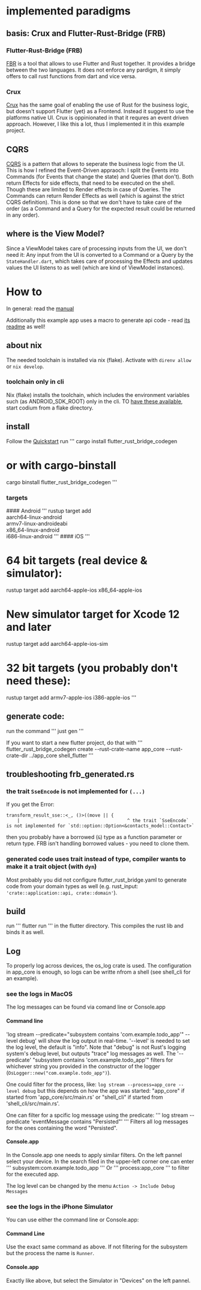 # implemented paradigms
## basis: Crux and Flutter-Rust-Bridge (FRB)
### Flutter-Rust-Bridge (FRB)
 [FBR](https://github.com/fzyzcjy/flutter_rust_bridge) is a tool that allows to use Flutter and Rust together. It provides a bridge between the two languages.
 It does not enforce any pardigm, it simply offers to call rust functions from dart and vice versa.
### Crux
 [Crux](https://red-badger.com/crux) has the same goal of enabling the use of Rust for the business logic, but doesn't support Flutter (yet) as a Frontend. Instead it suggest to use the platforms native UI.
 Crux is oppinionated in that it requres an event driven approach. However, I like this a lot, thus I implemented it in this example project.
 ## CQRS
 [CQRS](https://en.wikipedia.org/wiki/Command_Query_Responsibility_Segregation) is a pattern that allows to seperate the business logic from the UI. 
 This is how I refined the Event-Driven appraoch: I split the Events into Commands (for Events that change the state) and Queries (that don't). Both return Effects for side effects, that need to be executed on the shell. Though these are limited to Render effects in case of Queries. The Commands can return Render Effects as well (which is against the strict CQRS definition). This is done so that we don't have to take care of the order (as a Command and a Query for the expected result could be returned in any order).
 ## where is the View Model?
 Since a ViewModel takes care of processing inputs from the UI, we don't need it: Any input from the UI is converted to a Command or a Query by the `StateHandler.dart`, which takes care of processing the Effects and updates values the UI listens to as well (which are kind of ViewModel instances).

# How to
In general: read the [manual](https://cjycode.com/flutter_rust_bridge/)

Additionally this example app uses a macro to generate api code - read [its readme](https://github.com/patmuk/generate_cqrs_api_macros/blob/master/readme.md) as well!

## about nix
The needed toolchain is installed via nix (flake). Activate with `direnv allow` or `nix develop`. 

### toolchain only in cli
Nix (flake) installs the toolchain, which includes the environment variables such (as ANDROID_SDK_ROOT) only in the cli.
TO [have these available](https://discourse.nixos.org/t/flutter-in-vscode-does-not-see-my-android-device-but-flutter-from-the-terminal-does/20754), start codium from a flake directory. 

## install

Follow the [Quickstart](https://cjycode.com/flutter_rust_bridge/quickstart.html)
run
'''
cargo install flutter_rust_bridge_codegen

# or with cargo-binstall

cargo binstall flutter_rust_bridge_codegen
'''

### targets

#### Android
'''
rustup target add \
 aarch64-linux-android \
 armv7-linux-androideabi \
 x86_64-linux-android \
 i686-linux-android
'''
#### iOS
'''

# 64 bit targets (real device & simulator):

rustup target add aarch64-apple-ios x86_64-apple-ios

# New simulator target for Xcode 12 and later

rustup target add aarch64-apple-ios-sim

# 32 bit targets (you probably don't need these):

rustup target add armv7-apple-ios i386-apple-ios
'''

## generate code:

run the command
'''
just gen
'''

If you want to start a new flutter project, do that with
'''
flutter_rust_bridge_codegen create --rust-crate-name app_core --rust-crate-dir ../app_core shell_flutter
'''

## troubleshooting frb_generated.rs
### the trait `SseEncode` is not implemented for `(...)`
If you get the Error:
```
transform_result_sse::<_, ()>((move || {
    |                                        ^ the trait `SseEncode` is not implemented for `std::option::Option<&contacts_model::Contact>`
```
then you probably have a borrowed (`&`) type as a function parameter or return type. FRB isn't handling borrowed values - you need to clone them.
### generated code uses trait instead of type, compiler wants to make it a trait object (with `dyn`)
Most probably you did not configure flutter_rust_bridge.yaml to generate code from your domain types as well (e.g. rust_input: `'crate::application::api, crate::domain'`).

## build

run
'''
flutter run
'''
in the flutter directory. This compiles the rust lib and binds it as well.

## Log

To properly log across devices, the os_log crate is used.
The configuration in app_core is enough, so logs can be writte nfrom a shell (see shell_cli for an example).

### see the logs in MacOS

The log messages can be found via comand line or Console.app

#### Command line

'log stream --predicate="subsystem contains 'com.example.todo_app'" --level debug'
will show the log output in real-time.
'--level' is needed to set the log level, the default is "info". Note that "debug" is not Rust's logging system's debug level, but outputs "trace" log messages as well.
The '--predicate' "subsystem contains 'com.example.todo_app'" filters for whichever string you provided in the constructor of the logger (`OsLogger::new("com.example.todo_app")`).

One could filter for the process, like:
`log stream --process=app_core --level debug`
but this depends on how the app was started:
"app_core" if started from 'app_core/src/main.rs' or "shell_cli" if started from 'shell_cli/src/main.rs'.

One can filter for a spcific log message using the predicate:
'''
log stream --predicate 'eventMessage contains "Persisted"'
'''
Filters all log messages for the ones containing the word "Persisted".

#### Console.app

In the Console.app one needs to apply similar filters.
On the left pannel select your device.
In the search filed in the upper-left corner one can enter
'''
subsystem:com.example.todo_app
'''
Or
'''
process:app_core
'''
to filter for the executed app.

The log level can be changed by the menu `Action -> Include Debug Messages`

### see the logs in the iPhone Simulator

You can use either the command line or Console.app:

#### Command Line

Use the exact same command as above. If not filtering for the subsystem but the process the name is `Runner`.

#### Console.app

Exactly like above, but select the Simulator in "Devices" on the left pannel.
